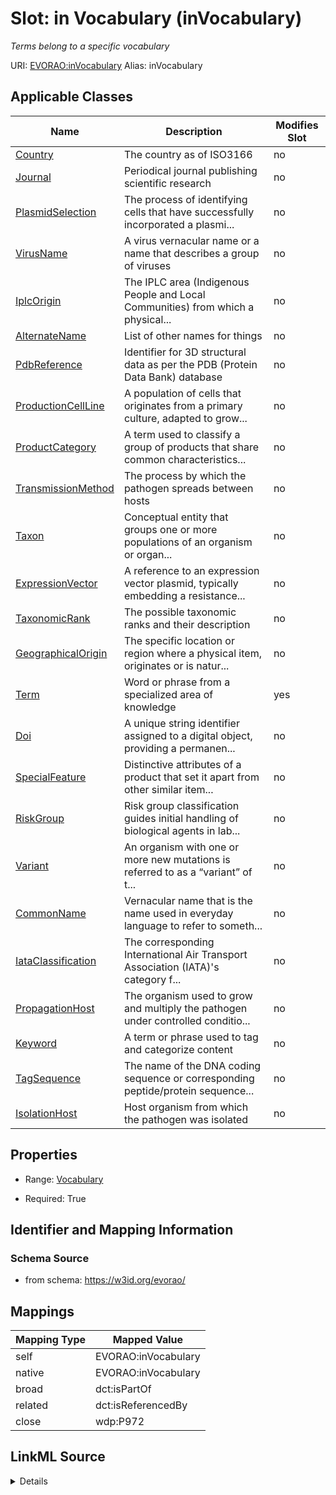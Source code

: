 

# Slot: in Vocabulary (inVocabulary) 


_Terms belong to a specific vocabulary_





URI: [EVORAO:inVocabulary](https://w3id.org/evorao/inVocabulary)
Alias: inVocabulary

<!-- no inheritance hierarchy -->





## Applicable Classes

| Name | Description | Modifies Slot |
| --- | --- | --- |
| [Country](Country.md) | The country as of ISO3166 |  no  |
| [Journal](Journal.md) | Periodical journal publishing scientific research |  no  |
| [PlasmidSelection](PlasmidSelection.md) | The process of identifying cells that have successfully incorporated a plasmi... |  no  |
| [VirusName](VirusName.md) | A virus vernacular name or a name that describes a group of viruses |  no  |
| [IplcOrigin](IplcOrigin.md) | The IPLC area (Indigenous People and Local Communities) from which a physical... |  no  |
| [AlternateName](AlternateName.md) | List of other names for things |  no  |
| [PdbReference](PdbReference.md) | Identifier for 3D structural data as per the PDB (Protein Data Bank) database |  no  |
| [ProductionCellLine](ProductionCellLine.md) | A population of cells that originates from a primary culture, adapted to grow... |  no  |
| [ProductCategory](ProductCategory.md) | A term used to classify a group of products that share common characteristics... |  no  |
| [TransmissionMethod](TransmissionMethod.md) | The process by which the pathogen spreads between hosts |  no  |
| [Taxon](Taxon.md) | Conceptual entity that groups one or more populations of an organism or organ... |  no  |
| [ExpressionVector](ExpressionVector.md) | A reference to an expression vector plasmid, typically embedding a resistance... |  no  |
| [TaxonomicRank](TaxonomicRank.md) | The possible taxonomic ranks and their description |  no  |
| [GeographicalOrigin](GeographicalOrigin.md) | The specific location or region where a physical item, originates or is natur... |  no  |
| [Term](Term.md) | Word or phrase from a specialized area of knowledge |  yes  |
| [Doi](Doi.md) | A unique string identifier assigned to a digital object, providing a permanen... |  no  |
| [SpecialFeature](SpecialFeature.md) | Distinctive attributes of a product that set it apart from other similar item... |  no  |
| [RiskGroup](RiskGroup.md) | Risk group classification guides initial handling of biological agents in lab... |  no  |
| [Variant](Variant.md) | An organism with one or more new mutations is referred to as a “variant” of t... |  no  |
| [CommonName](CommonName.md) | Vernacular name that is the name used in everyday language to refer to someth... |  no  |
| [IataClassification](IataClassification.md) | The corresponding International Air Transport Association (IATA)'s category f... |  no  |
| [PropagationHost](PropagationHost.md) | The organism used to grow and multiply the pathogen under controlled conditio... |  no  |
| [Keyword](Keyword.md) | A term or phrase used to tag and categorize content |  no  |
| [TagSequence](TagSequence.md) | The name of the DNA coding sequence or corresponding peptide/protein sequence... |  no  |
| [IsolationHost](IsolationHost.md) | Host organism from which the pathogen was isolated |  no  |







## Properties

* Range: [Vocabulary](Vocabulary.md)

* Required: True





## Identifier and Mapping Information







### Schema Source


* from schema: https://w3id.org/evorao/




## Mappings

| Mapping Type | Mapped Value |
| ---  | ---  |
| self | EVORAO:inVocabulary |
| native | EVORAO:inVocabulary |
| broad | dct:isPartOf |
| related | dct:isReferencedBy |
| close | wdp:P972 |




## LinkML Source

<details>
```yaml
name: inVocabulary
description: Terms belong to a specific vocabulary
title: in Vocabulary
from_schema: https://w3id.org/evorao/
close_mappings:
- wdp:P972
related_mappings:
- dct:isReferencedBy
broad_mappings:
- dct:isPartOf
rank: 1000
alias: inVocabulary
domain_of:
- Term
range: Vocabulary
required: true
multivalued: false

```
</details>